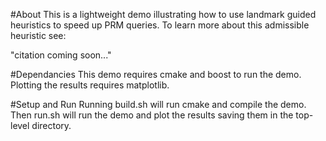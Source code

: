 #About
This is a lightweight demo illustrating how to use landmark guided heuristics to speed up PRM queries. To learn more about this admissible heuristic see: 

"citation coming soon..."

#Dependancies
This demo requires cmake and boost to run the demo. Plotting the results requires matplotlib.

#Setup and Run
Running build.sh will run cmake and compile the demo. Then run.sh will run the demo and plot the results saving them in the top-level directory.

